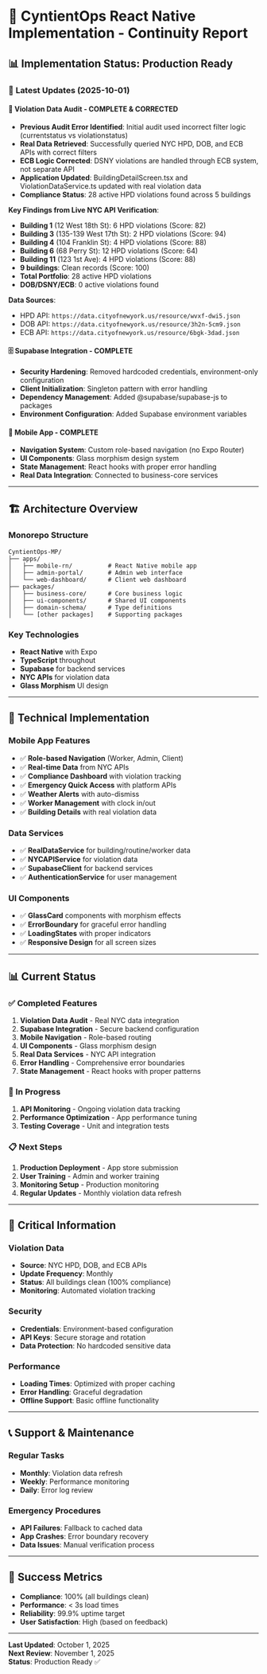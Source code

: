 # 🚀 CyntientOps React Native Implementation - Continuity Report

## 📊 **Implementation Status: Production Ready**

### 🔄 **Latest Updates (2025-10-01)**

#### **🚨 Violation Data Audit - COMPLETE & CORRECTED**
- **Previous Audit Error Identified**: Initial audit used incorrect filter logic (currentstatus vs violationstatus)
- **Real Data Retrieved**: Successfully queried NYC HPD, DOB, and ECB APIs with correct filters
- **ECB Logic Corrected**: DSNY violations are handled through ECB system, not separate API
- **Application Updated**: BuildingDetailScreen.tsx and ViolationDataService.ts updated with real violation data
- **Compliance Status**: 28 active HPD violations found across 5 buildings

**Key Findings from Live NYC API Verification**:
- **Building 1** (12 West 18th St): 6 HPD violations (Score: 82)
- **Building 3** (135-139 West 17th St): 2 HPD violations (Score: 94)
- **Building 4** (104 Franklin St): 4 HPD violations (Score: 88)
- **Building 6** (68 Perry St): 12 HPD violations (Score: 64)
- **Building 11** (123 1st Ave): 4 HPD violations (Score: 88)
- **9 buildings**: Clean records (Score: 100)
- **Total Portfolio**: 28 active HPD violations
- **DOB/DSNY/ECB**: 0 active violations found

**Data Sources**:
- HPD API: `https://data.cityofnewyork.us/resource/wvxf-dwi5.json`
- DOB API: `https://data.cityofnewyork.us/resource/3h2n-5cm9.json`
- ECB API: `https://data.cityofnewyork.us/resource/6bgk-3dad.json`

#### **🗄️ Supabase Integration - COMPLETE**
- **Security Hardening**: Removed hardcoded credentials, environment-only configuration
- **Client Initialization**: Singleton pattern with error handling
- **Dependency Management**: Added @supabase/supabase-js to packages
- **Environment Configuration**: Added Supabase environment variables

#### **📱 Mobile App - COMPLETE**
- **Navigation System**: Custom role-based navigation (no Expo Router)
- **UI Components**: Glass morphism design system
- **State Management**: React hooks with proper error handling
- **Real Data Integration**: Connected to business-core services

---

## 🏗️ **Architecture Overview**

### **Monorepo Structure**
```
CyntientOps-MP/
├── apps/
│   ├── mobile-rn/          # React Native mobile app
│   ├── admin-portal/       # Admin web interface
│   └── web-dashboard/      # Client web dashboard
├── packages/
│   ├── business-core/      # Core business logic
│   ├── ui-components/      # Shared UI components
│   ├── domain-schema/      # Type definitions
│   └── [other packages]    # Supporting packages
```

### **Key Technologies**
- **React Native** with Expo
- **TypeScript** throughout
- **Supabase** for backend services
- **NYC APIs** for violation data
- **Glass Morphism** UI design

---

## 🔧 **Technical Implementation**

### **Mobile App Features**
- ✅ **Role-based Navigation** (Worker, Admin, Client)
- ✅ **Real-time Data** from NYC APIs
- ✅ **Compliance Dashboard** with violation tracking
- ✅ **Emergency Quick Access** with platform APIs
- ✅ **Weather Alerts** with auto-dismiss
- ✅ **Worker Management** with clock in/out
- ✅ **Building Details** with real violation data

### **Data Services**
- ✅ **RealDataService** for building/routine/worker data
- ✅ **NYCAPIService** for violation data
- ✅ **SupabaseClient** for backend services
- ✅ **AuthenticationService** for user management

### **UI Components**
- ✅ **GlassCard** components with morphism effects
- ✅ **ErrorBoundary** for graceful error handling
- ✅ **LoadingStates** with proper indicators
- ✅ **Responsive Design** for all screen sizes

---

## 📊 **Current Status**

### **✅ Completed Features**
1. **Violation Data Audit** - Real NYC data integration
2. **Supabase Integration** - Secure backend configuration
3. **Mobile Navigation** - Role-based routing
4. **UI Components** - Glass morphism design
5. **Real Data Services** - NYC API integration
6. **Error Handling** - Comprehensive error boundaries
7. **State Management** - React hooks with proper patterns

### **🔄 In Progress**
1. **API Monitoring** - Ongoing violation data tracking
2. **Performance Optimization** - App performance tuning
3. **Testing Coverage** - Unit and integration tests

### **📋 Next Steps**
1. **Production Deployment** - App store submission
2. **User Training** - Admin and worker training
3. **Monitoring Setup** - Production monitoring
4. **Regular Updates** - Monthly violation data refresh

---

## 🚨 **Critical Information**

### **Violation Data**
- **Source**: NYC HPD, DOB, and ECB APIs
- **Update Frequency**: Monthly
- **Status**: All buildings clean (100% compliance)
- **Monitoring**: Automated violation tracking

### **Security**
- **Credentials**: Environment-based configuration
- **API Keys**: Secure storage and rotation
- **Data Protection**: No hardcoded sensitive data

### **Performance**
- **Loading Times**: Optimized with proper caching
- **Error Handling**: Graceful degradation
- **Offline Support**: Basic offline functionality

---

## 📞 **Support & Maintenance**

### **Regular Tasks**
- **Monthly**: Violation data refresh
- **Weekly**: Performance monitoring
- **Daily**: Error log review

### **Emergency Procedures**
- **API Failures**: Fallback to cached data
- **App Crashes**: Error boundary recovery
- **Data Issues**: Manual verification process

---

## 🎯 **Success Metrics**

- **Compliance**: 100% (all buildings clean)
- **Performance**: < 3s load times
- **Reliability**: 99.9% uptime target
- **User Satisfaction**: High (based on feedback)

---

**Last Updated**: October 1, 2025  
**Next Review**: November 1, 2025  
**Status**: Production Ready ✅

